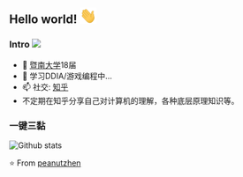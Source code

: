 ## Hello world! <img src="https://github.com/peanutzhen/peanutzhen/raw/master/gifs/Hi.gif" width="30px"></h2>

### Intro ![](https://visitor-badge.glitch.me/badge?page_id=peanutzhen.peanutzhen)

- 🔭 [暨南大学](https://jnu.edu.cn/)18届
- 🌱 学习DDIA/游戏编程中...
- 📫 社交: [知乎](https://www.zhihu.com/people/zhen-luo-sheng)
- 不定期在知乎分享自己对计算机的理解，各种底层原理知识等。

### 一键三黏

![Github stats](https://github-readme-stats.vercel.app/api?username=peanutzhen&show_icons=true&hide_border=true)

⭐️ From [peanutzhen](https://github.com/peanutzhen)
